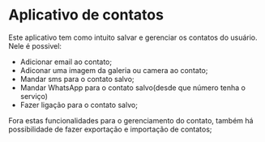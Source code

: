# Aplicativo de contatos
Este aplicativo tem como intuito salvar e gerenciar os contatos do usuário. 
Nele é possivel:
- Adicionar email ao contato;
- Adiconar uma imagem da galeria ou camera ao contato;
- Mandar sms para o contato salvo;
- Mandar WhatsApp para o contato salvo(desde que número tenha o serviço)
- Fazer ligação para o contato salvo;

Fora estas funcionalidades para o gerenciamento do contato, também há possibilidade de fazer exportação e importação de contatos;

